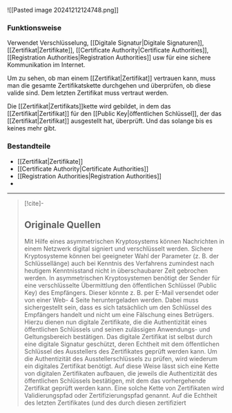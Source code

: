 ![[Pasted image 20241212124748.png]]

### Funktionsweise
Verwendet Verschlüsselung, [[Digitale Signatur|Digitale Signaturen]], [[Zertifikat|Zertifikate]], [[Certificate Authority|Certificate Authorities]], [[Registration Authorities|Registration Authorities]] usw für eine sichere Kommunikation im Internet.

Um zu sehen, ob man einem [[Zertifikat|Zertifikat]] vertrauen kann, muss man die gesamte Zertifikatskette durchgehen und überprüfen, ob diese valide sind. Dem letzten Zertifikat muss vertraut werden.

Die [[Zertifikat|Zertifikats]]kette wird gebildet, in dem das [[Zertifikat|Zertifikat]] für den [[Public Key|öffentlichen Schlüssel]], der das [[Zertifikat|Zertifikat]] ausgestellt hat, überprüft. Und das solange bis es keines mehr gibt.

### Bestandteile
- [[Zertifikat|Zertifikate]]
- [[Certificate Authority|Certificate Authorities]]
- [[Registration Authorities|Registration Authorities]]
- 

---

>[!cite]-
> ## Originale Quellen
> Mit Hilfe eines asymmetrischen Kryptosystems können Nachrichten in einem Netzwerk digital signiert und verschlüsselt werden. Sichere Kryptosysteme können bei geeigneter Wahl der Parameter (z. B. der Schlüssellänge) auch bei Kenntnis des Verfahrens zumindest nach heutigem Kenntnisstand nicht in überschaubarer Zeit gebrochen werden. In asymmetrischen Kryptosystemen benötigt der Sender für eine verschlüsselte Übermittlung den öffentlichen Schlüssel (Public Key) des Empfängers. Dieser könnte z. B. per E-Mail versendet oder von einer Web- 4 Seite heruntergeladen werden. Dabei muss sichergestellt sein, dass es sich tatsächlich um den Schlüssel des Empfängers handelt und nicht um eine Fälschung eines Betrügers. Hierzu dienen nun digitale Zertifikate, die die Authentizität eines öffentlichen Schlüssels und seinen zulässigen Anwendungs- und Geltungsbereich bestätigen. Das digitale Zertifikat ist selbst durch eine digitale Signatur geschützt, deren Echtheit mit dem öffentlichen Schlüssel des Ausstellers des Zertifikates geprüft werden kann. Um die Authentizität des Ausstellerschlüssels zu prüfen, wird wiederum ein digitales Zertifikat benötigt. Auf diese Weise lässt sich eine Kette von digitalen Zertifikaten aufbauen, die jeweils die Authentizität des öffentlichen Schlüssels bestätigen, mit dem das vorhergehende Zertifikat geprüft werden kann. Eine solche Kette von Zertifikaten wird Validierungspfad oder Zertifizierungspfad genannt. Auf die Echtheit des letzten Zertifikates (und des durch diesen zertifiziert